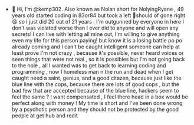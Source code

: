 - 👋 Hi, I’m @kemp302. Also known as Nolan short for NolyingRyane , 49 years old started coding in 83or84 but took a left   🙁should of gone right😩 so I just did 20 out of 21 years . I'm outgunned by everyone in here I don't was violated worse than I ever did to anyone and will open any secrets! I can live with letting all mine out, I'm willing to give anything even my life for this person paying! but know it is a losing battle po po already coming and I can't be caught intelligent someone can help at least prove I'm not crazy , because it's possible, never heard voices or seen things that were not real , so it is possibles but I'm not going back to the hole , all I wanted was to get back to learning coding and programming , now I homeless man n the run and dead when I get caught need a saint, genius, and a good citazen, because just like the blue line with the cops, because there are lots of good cops , but the bad few that are accepted because of the blue line, hackers seem to feel the same ? I want compensated , I feel there head in a box would be perfect along with money ! My time is short and I've been done wrong by a psychotic person and they should not be protected by the good people at get hub and redit
